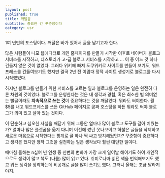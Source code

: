 ```yaml
---
layout: post
published: true
title: 깨달음
subtitle: 중요한 건 꾸준함이다
category: usr
---
```


 1여 년만의 포스팅이다. 깨달은 바가 있어서 글을 남기고자 한다.

 많은 사람들이 나모 웹에디터로 개인 홈페이지를 만들기 시작한 이후로
 네이버가 블로그 서비스를 시작하고, 티스토리가 고-급 블로그 서비스를
 시작하고 ... 이 중 어느 것 하나 건들지 않은 것이 없었다. 그러다
 위키에 빠져 도쿠위키로 사이트를 만들어 보기도, 워드프레스를
 건들여보기도 했지만 결국 2년 전 이맘때 정적 사이트 생성기로 블로그를
 다시 시작했었다.

 하지만 블로그를 만들기 위한 서비스를 고르는 일과 블로그를 운영하는
 일은 완전히 다른 차원의 것이었다. 블로그를 운영한다는 것은 내 생각과
 경험, 혹은 최소한 별 의미없는 뻘글이라도 **지속적으로 쓰는 것**이
 중요하다는 것을 깨달았다. 뭐라도 써야한다. 월 $5를 내고 워드프레스를
 쓰든 GitHub 페이지로 공짜 호스팅을 하든 뭐라도 써야 블로그가 의미
 있고 살아 있는 것이다.

 이 단순하고 심오한 사실을 깨닫기 위해 그동안 얼마나 많이 블로그
 도구를 갈아 치웠는가? 얼마나 많은 플랫폼을 옮겨 다니며 이전에 썼던
 못나보이고 하찮은 글들을 삭제하고 새로운 마음으로 시작한다는 핑계로
 글 하나 찍 싸고 방치해뒀던가? 꾸준함이 중요하다고 생각은 했지만 정작
 그것을 실천하는 일은 생각보다 훨씬 대단한 일이다.

 때마침 올해는 n십여 년 인생 중 신변의 변화가 가장 크게 일어날
 해이기도 하여 개인적으로도 생각이 많고 책도 (나름) 많이 읽고
 있다. 취미로나마 읽던 책을 번역해보기도 했고 뭐든 생각을 정리하는데
 비공개로 글을 많이 쓰기도 했다. 그러니 올해는 조금 달라져야지.
